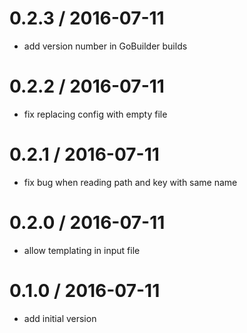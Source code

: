 # 0.2.3 / 2016-07-11

  * add version number in GoBuilder builds

# 0.2.2 / 2016-07-11

  * fix replacing config with empty file

# 0.2.1 / 2016-07-11

  * fix bug when reading path and key with same name

# 0.2.0 / 2016-07-11

  * allow templating in input file

# 0.1.0 / 2016-07-11

  * add initial version
